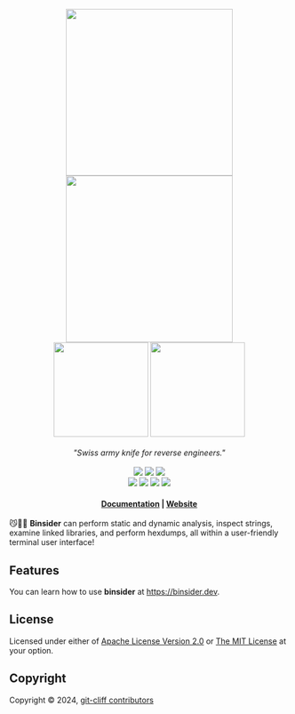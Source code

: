 <p align="center">
    <img src="https://raw.githubusercontent.com/orhun/binsider/main/website/src/assets/binsider-logo-dark.png#gh-dark-mode-only" width="300"></a>
    <img src="https://raw.githubusercontent.com/orhun/binsider/main/website/src/assets/binsider-logo-light.png#gh-light-mode-only" width="300"></a>
    <br>
    <img src="https://raw.githubusercontent.com/orhun/binsider/main/website/src/assets/binsider-text-dark.png#gh-dark-mode-only" width="170"></a>
    <img src="https://raw.githubusercontent.com/orhun/binsider/main/website/src/assets/binsider-text-light.png#gh-light-mode-only" width="170"></a>
    <br>
    <br>
    <em>"Swiss army knife for reverse engineers."</em>
    <br>
    <br>
    <a href="https://github.com/orhun/git-cliff/releases">
        <img src="https://img.shields.io/github/v/release/orhun/git-cliff?style=flat&labelColor=1d1d1d&color=f8be75&logo=GitHub&logoColor=white"></a>
    <a href="https://crates.io/crates/git-cliff/">
        <img src="https://img.shields.io/crates/v/git-cliff?style=flat&labelColor=1d1d1d&color=f8be75&logo=Rust&logoColor=white"></a>
    <a href="https://codecov.io/gh/orhun/git-cliff">
        <img src="https://img.shields.io/codecov/c/gh/orhun/git-cliff?style=flat&labelColor=1d1d1d&color=f8be75&logo=Codecov&logoColor=white"></a>
    <br>
    <a href="https://github.com/orhun/git-cliff/actions?query=workflow%3A%22Continuous+Integration%22">
        <img src="https://img.shields.io/github/actions/workflow/status/orhun/git-cliff/ci.yml?style=flat&labelColor=1d1d1d&color=white&logo=GitHub%20Actions&logoColor=white"></a>
    <a href="https://github.com/orhun/git-cliff/actions?query=workflow%3A%22Continuous+Deployment%22">
        <img src="https://img.shields.io/github/actions/workflow/status/orhun/git-cliff/cd.yml?style=flat&labelColor=1d1d1d&color=white&logo=GitHub%20Actions&logoColor=white&label=deploy"></a>
    <a href="https://hub.docker.com/r/orhunp/git-cliff">
        <img src="https://img.shields.io/github/actions/workflow/status/orhun/git-cliff/docker.yml?style=flat&labelColor=1d1d1d&color=white&label=docker&logo=Docker&logoColor=white"></a>
    <a href="https://docs.rs/git-cliff-core/">
        <img src="https://img.shields.io/docsrs/git-cliff-core?style=flat&labelColor=1d1d1d&color=white&logo=Rust&logoColor=white"></a>
    <br>
</p>

<h4 align="center">
  <a href="https://binsider.dev/getting-started/">Documentation</a> |
  <a href="https://binsider.dev/">Website</a>
</h4>

😼🕵️‍♂️ **Binsider** can perform static and dynamic analysis, inspect strings, examine linked libraries, and perform hexdumps, all within a user-friendly terminal user interface!

## Features

You can learn how to use **binsider** at <https://binsider.dev>.

## License

Licensed under either of [Apache License Version 2.0](./LICENSE-APACHE) or [The MIT License](./LICENSE-MIT) at your option.

## Copyright

Copyright © 2024, [git-cliff contributors](mailto:git-cliff@protonmail.com)
